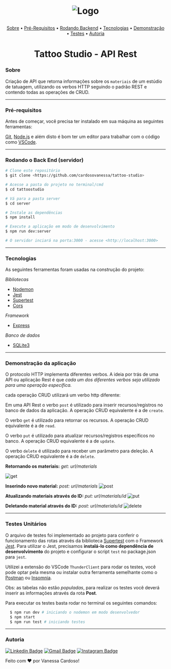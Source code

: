 <h1 align="center"> 

![Logo](https://static.wixstatic.com/media/af86ec_5850213055aa4ae8a4ecd4195d65d08d~mv2.png/v1/fill/w_154,h_22,al_c,q_85,usm_0.66_1.00_0.01/logo.webp) </h1>

<p align="center">
 <a href="#sobre">Sobre</a> •
 <a href="#pré-requisitos">Pré-Requisitos</a> • 
 <a href="#rodando-o-back-end-servidor">Rodando Backend</a> • 
 <a href="#tecnologias">Tecnologias</a> • 
 <a href="#demonstração-da-aplicação">Demonstração</a> • 
<a href="#testes-unitários">Testes</a> • 
<a href="#autoria">Autoria</a>
</p>

<h1 align="center">Tattoo Studio - API Rest</h1>

### Sobre

Criação de API que retorna informações sobre os `materiais` de um estúdio de tatuagem, utilizando os verbos HTTP seguindo o padrão REST e contendo todas as operações de CRUD.

---
### Pré-requisitos 

Antes de começar, você precisa ter instalado em sua máquina as seguintes ferramentas:

[Git](https://git-scm.com), [Node.js](https://nodejs.org/en/) e além disto é bom ter um editor para trabalhar com o código como [VSCode](https://code.visualstudio.com/).

---
### Rodando o Back End (servidor) 

```bash
# Clone este repositório
$ git clone <https://github.com/cardosovanessa/tattoo-studio>

# Acesse a pasta do projeto no terminal/cmd
$ cd tattoostudio

# Vá para a pasta server
$ cd server

# Instale as dependências
$ npm install

# Execute a aplicação em modo de desenvolvimento
$ npm run dev:server

# O servidor inciará na porta:3000 - acesse <http://localhost:3000>
```

---
### Tecnologias

As seguintes ferramentas foram usadas na construção do projeto:

*Bibliotecas*
- [Nodemon](https://nodemon.io/)
- [Jest](https://jestjs.io/)
- [Supertest](https://www.npmjs.com/package/supertest)
- [Cors](https://www.npmjs.com/package/cors)

*Framework* 
- [Express](https://expressjs.com/pt-br/)

*Banco de dados*
- [SQLite3](https://www.npmjs.com/package/sqlite3)

---
### Demonstração da aplicação

O protocolo HTTP implementa diferentes verbos. A ideia por trás de uma API ou aplicação Rest é que *cada um dos diferentes verbos seja utilizado para uma operação específica.*

cada operação CRUD utilizará um verbo http diferente:

Em uma API Rest o verbo `post` é utilizado para inserir recursos/registros no banco de dados da aplicação. A operação CRUD equivalente é a de `create`.

O verbo `get` é utilizado para retornar os recursos. A operação CRUD equivalente é a de `read`.

O verbo `put` é utilizado para atualizar recursos/registros específicos no banco. A operação CRUD equivalente é a de `update`.

O verbo `delete` é utilizado para receber um parâmetro para deleção. A operação CRUD equivalente é a de `delete`.


**Retornando os materiais:** *get: url/materials*

![get](https://user-images.githubusercontent.com/61803211/127529856-3a835ef1-89ec-481b-97d4-2e38ed1e056a.png)

**Inserindo novo material:** *post: url/materials*
![post](https://user-images.githubusercontent.com/61803211/127530356-f0adede6-932f-4ce1-a99f-c07245ed6288.png)

**Atualizando materiais através do ID:** *put: url/materials/id*
![put](https://user-images.githubusercontent.com/61803211/127530437-cc2eac23-f5f4-441a-8355-5c6e92b537ed.png)

**Deletando material através do ID:** *post: url/materials/id*
![delete](https://user-images.githubusercontent.com/61803211/127530581-ef881bba-d83d-4f18-b557-00bd8b1e6418.png)

---
### Testes Unitários

O arquivo de testes foi implementado ao projeto para conferir o funcionamento das rotas através da biblioteca [Supertest](https://www.npmjs.com/package/supertest) com o Framework [Jest](https://jestjs.io/).
Para utilizar o Jest, precisamos **instalá-lo como dependência de desenvolvimento** do projeto e configurar o script `test` no package.json para `jest`.

Utilizei a extensão do VSCode `ThunderClient` para rodar os testes, você pode optar pela mesma ou instalar outra ferramenta semelhante como o [Postman](https://www.postman.com/) ou [Insomnia](https://insomnia.rest/).

Obs: as tabelas não estão *populadas*, para realizar os testes você deverá inserir as informações através da rota **Post**.

Para executar os testes basta rodar no terminal os seguintes comandos: 
```sh
  $ npm run dev # iniciando o nodemon em modo desenvolvedor
  $ npm start 
  $ npm run test # iniciando testes
```
---
### Autoria

[![Linkedin Badge](https://img.shields.io/badge/-LinkedIn-blue?style=flat-square&logo=Linkedin&logoColor=white&link=https://www.linkedin.com/in/cardosofvanessa/)](https://www.linkedin.com/in/cardosofvanessa/) 
[![Gmail Badge](https://img.shields.io/badge/-Gmail-red?style=flat-square&logo=Gmail&logoColor=white&link=mailto:cardosovanessafs@gmail.com)](mailto:cardosovanessafs@gmail.com) 
[![Instagram Badge](https://img.shields.io/badge/-Instagram-violet?style=flat-square&logo=Instagram&logoColor=white&link=https://www.instagram.com/vcardoso_/)](https://www.instagram.com/vcardoso_/)

<p>Feito com ❤️ por Vanessa Cardoso!</p>


